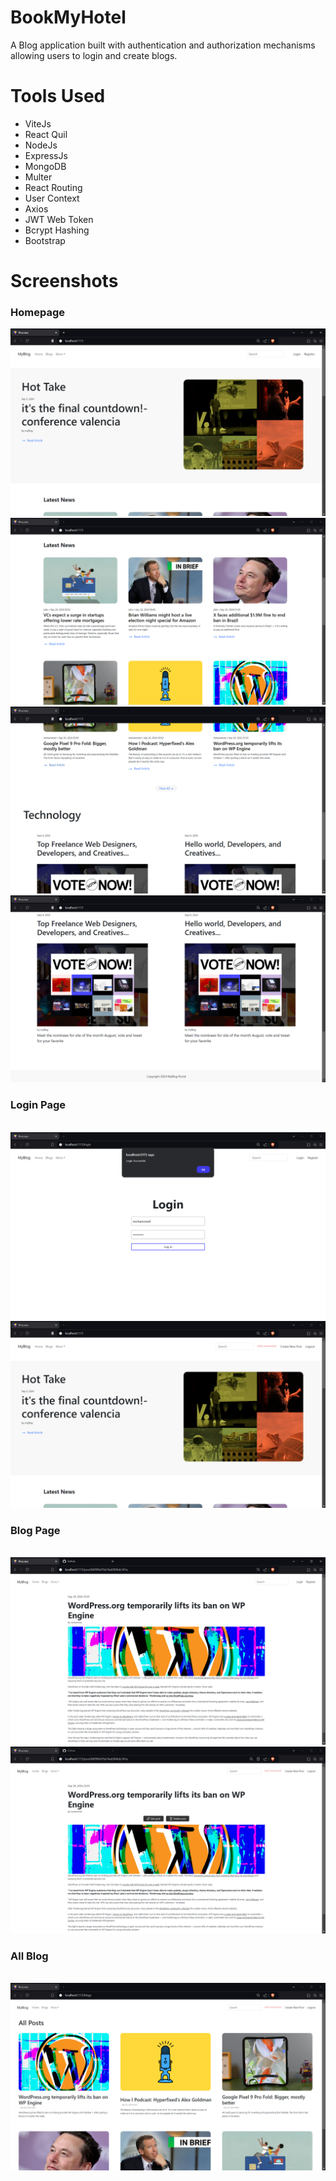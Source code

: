 <h1>BookMyHotel</h1>
<p>A Blog application built with authentication and authorization mechanisms allowing users to login and create blogs.</p>

<h1>Tools Used</h1>
<ul>
  <li>ViteJs</li>
  <li>React Quil</li>
  <li>NodeJs</li>
  <li>ExpressJs</li>
  <li>MongoDB</li>
  <li>Multer</li>
  <li>React Routing</li>
  <li>User Context</li>
  <li>Axios</li>
  <li>JWT Web Token</li>
  <li>Bcrypt Hashing</li>
  <li>Bootstrap</li>
</ul>

<h1>Screenshots</h1>
<h3>Homepage</h3>
<img src='./screenshots/Home.png'>
<img src='./screenshots/Home2.png'>
<img src='./screenshots/Home3.png'>
<img src='./screenshots/Home4.png'>

</br>
<h3>Login Page</h3>
</br>
<img src='./screenshots/Login.png'>

</br>
<img src='./screenshots/HomeSignedin.png'>

</br>
<h3>Blog Page</h3>
</br>
<img src='./screenshots/BlogPage.png'>
<img src='./screenshots/BlogPageloggedin.png'>

</br>
<h3>All Blog</h3>
</br>
<img src='./screenshots/AllPost.png'>

